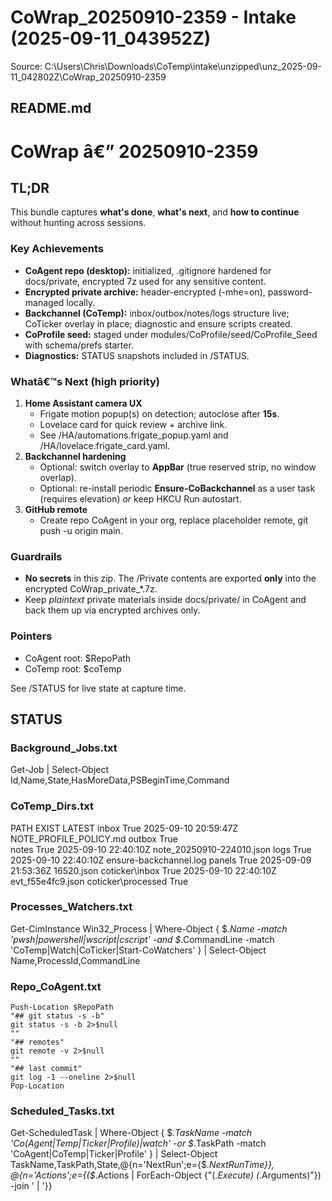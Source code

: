 ﻿# CoWrap_20250910-2359 - Intake (2025-09-11_043952Z)
Source: C:\Users\Chris\Downloads\CoTemp\intake\unzipped\unz_2025-09-11_042802Z\CoWrap_20250910-2359

## README.md
# CoWrap â€” 20250910-2359

## TL;DR
This bundle captures **what's done**, **what's next**, and **how to continue** without hunting across sessions.

### Key Achievements
- **CoAgent repo (desktop):** initialized, .gitignore hardened for docs/private, encrypted 7z used for any sensitive content.
- **Encrypted private archive:** header-encrypted (-mhe=on), password-managed locally.
- **Backchannel (CoTemp):** inbox/outbox/notes/logs structure live; CoTicker overlay in place; diagnostic and ensure scripts created.
- **CoProfile seed:** staged under modules/CoProfile/seed/CoProfile_Seed with schema/prefs starter.
- **Diagnostics:** STATUS snapshots included in /STATUS.

### Whatâ€™s Next (high priority)
1. **Home Assistant camera UX**
   - Frigate motion popup(s) on detection; autoclose after **15s**.
   - Lovelace card for quick review + archive link.
   - See /HA/automations.frigate_popup.yaml and /HA/lovelace.frigate_card.yaml.
2. **Backchannel hardening**
   - Optional: switch overlay to **AppBar** (true reserved strip, no window overlap).
   - Optional: re-install periodic **Ensure-CoBackchannel** as a user task (requires elevation) *or* keep HKCU Run autostart.
3. **GitHub remote**
   - Create repo CoAgent in your org, replace placeholder remote, git push -u origin main.

### Guardrails
- **No secrets** in this zip. The /Private contents are exported **only** into the encrypted CoWrap_private_*.7z.
- Keep *plaintext* private materials inside docs/private/ in CoAgent and back them up via encrypted archives only.

### Pointers
- CoAgent root: $RepoPath
- CoTemp root:  $coTemp

See /STATUS for live state at capture time.


## STATUS
### Background_Jobs.txt
 Get-Job | Select-Object Id,Name,State,HasMoreData,PSBeginTime,Command 



### CoTemp_Dirs.txt
PATH                   EXIST LATEST
inbox                  True  2025-09-10 20:59:47Z  NOTE_PROFILE_POLICY.md
outbox                 True  
notes                  True  2025-09-10 22:40:10Z  note_20250910-224010.json
logs                   True  2025-09-10 22:40:10Z  ensure-backchannel.log
panels                 True  2025-09-09 21:53:36Z  16520.json
coticker\inbox         True  2025-09-10 22:40:10Z  evt_f55e4fc9.json
coticker\processed     True  


### Processes_Watchers.txt

  Get-CimInstance Win32_Process |
    Where-Object { $_.Name -match 'pwsh|powershell|wscript|cscript' -and $_.CommandLine -match 'CoTemp|Watch|CoTicker|Start-CoWatchers' } |
    Select-Object Name,ProcessId,CommandLine




### Repo_CoAgent.txt

    Push-Location $RepoPath
    "## git status -s -b"
    git status -s -b 2>$null
    ""
    "## remotes"
    git remote -v 2>$null
    ""
    "## last commit"
    git log -1 --oneline 2>$null
    Pop-Location
  



### Scheduled_Tasks.txt

  Get-ScheduledTask |
    Where-Object { $_.TaskName -match 'Co(Agent|Temp|Ticker|Profile)|watch' -or $_.TaskPath -match 'CoAgent|CoTemp|Ticker|Profile' } |
    Select-Object TaskName,TaskPath,State,@{n='NextRun';e={$_.NextRunTime}},
                  @{n='Actions';e={($_.Actions | ForEach-Object {"$($_.Execute) $($_.Arguments)"}) -join ' | '}}




